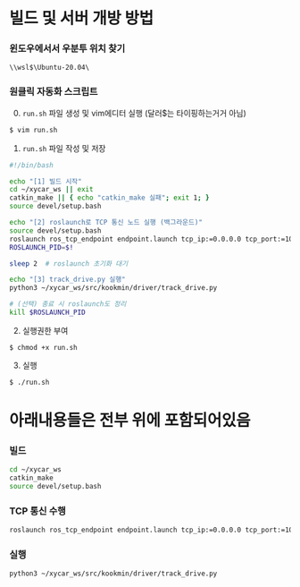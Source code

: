 
# 빌드 및 서버 개방 방법

### 윈도우에서서 우분투 위치 찾기
```
\\wsl$\Ubuntu-20.04\
```

### 원클릭 자동화 스크립트
0. `run.sh` 파일 생성 및 vim에디터 실행 (달러$는 타이핑하는거거 아님) 
```sh
$ vim run.sh
```

1. `run.sh` 파일 작성 및 저장
```sh
#!/bin/bash

echo "[1] 빌드 시작"
cd ~/xycar_ws || exit
catkin_make || { echo "catkin_make 실패"; exit 1; }
source devel/setup.bash

echo "[2] roslaunch로 TCP 통신 노드 실행 (백그라운드)"
source devel/setup.bash
roslaunch ros_tcp_endpoint endpoint.launch tcp_ip:=0.0.0.0 tcp_port:=10000 &
ROSLAUNCH_PID=$!

sleep 2  # roslaunch 초기화 대기

echo "[3] track_drive.py 실행"
python3 ~/xycar_ws/src/kookmin/driver/track_drive.py

# (선택) 종료 시 roslaunch도 정리
kill $ROSLAUNCH_PID
```


2. 실행권한 부여
```
$ chmod +x run.sh
```

3. 실행
```
$ ./run.sh
```





# 아래내용들은 전부 위에 포함되어있음




### 빌드
```sh
cd ~/xycar_ws
catkin_make
source devel/setup.bash
```

### TCP 통신 수행
```sh
roslaunch ros_tcp_endpoint endpoint.launch tcp_ip:=0.0.0.0 tcp_port:=10000
```
### 실행
```sh
python3 ~/xycar_ws/src/kookmin/driver/track_drive.py
```